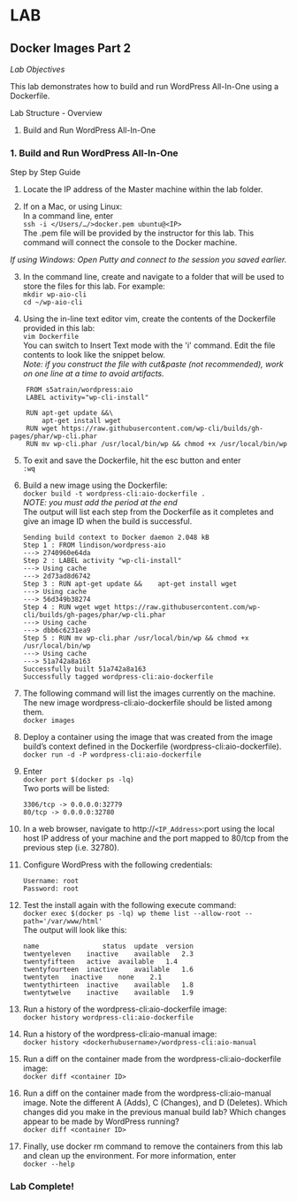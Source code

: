 # LAB
## Docker Images Part 2

*Lab Objectives*

This lab demonstrates how to build and run WordPress All-In-One using a Dockerfile.

Lab Structure - Overview
1.	Build and Run WordPress All-In-One
 

### 1. Build and Run WordPress All-In-One
Step by Step Guide
1.	Locate the IP address of the Master machine within the lab folder.

2.	If on a Mac, or using Linux:  
In a command line, enter  
    `ssh -i </Users/…/>docker.pem ubuntu@<IP>`  
The .pem file will be provided by the instructor for this lab. This command will connect the console to the Docker machine.

*If using Windows: Open Putty and connect to the session you saved earlier.*
 

3.	In the command line, create and navigate to a folder that will be used to store the files for this lab. For example:  
    `mkdir wp-aio-cli`  
    `cd ~/wp-aio-cli`

4.	Using the in-line text editor vim, create the contents of the Dockerfile provided in this lab:  
    `vim Dockerfile`  
You can switch to Insert Text mode with the 'i' command. Edit the file contents to look like the snippet below.  
*Note:  if you construct the file with cut&paste (not recommended), work on one line at a time to avoid artifacts.* 

```
    FROM s5atrain/wordpress:aio  
    LABEL activity="wp-cli-install"  
    
    RUN apt-get update &&\  
        apt-get install wget  
    RUN wget https://raw.githubusercontent.com/wp-cli/builds/gh-pages/phar/wp-cli.phar  
    RUN mv wp-cli.phar /usr/local/bin/wp && chmod +x /usr/local/bin/wp  
```

5.	To exit and save the Dockerfile, hit the esc button and enter  
    `:wq`

6.	Build a new image using the Dockerfile:  
    `docker build -t wordpress-cli:aio-dockerfile .`  
*NOTE: you must add the period at the end*  
The output will list each step from the Dockerfile as it completes and give an image ID when the build is successful.
    ```
    Sending build context to Docker daemon 2.048 kB
    Step 1 : FROM lindison/wordpress-aio
    ---> 2740960e64da
    Step 2 : LABEL activity "wp-cli-install"
    ---> Using cache
    ---> 2d73ad8d6742
    Step 3 : RUN apt-get update &&    apt-get install wget
    ---> Using cache
    ---> 56d349b38274
    Step 4 : RUN wget wget https://raw.githubusercontent.com/wp-cli/builds/gh-pages/phar/wp-cli.phar
    ---> Using cache
    ---> dbb6c6231ea9
    Step 5 : RUN mv wp-cli.phar /usr/local/bin/wp && chmod +x /usr/local/bin/wp
    ---> Using cache
    ---> 51a742a8a163
    Successfully built 51a742a8a163
    Successfully tagged wordpress-cli:aio-dockerfile
    ```

7.	The following command will list the images currently on the machine. The new image wordpress-cli:aio-dockerfile  should be listed among them.  
    `docker images`

8.	Deploy a container using the image that was created from the image build’s context defined in the Dockerfile (wordpress-cli:aio-dockerfile).  
    `docker run -d -P wordpress-cli:aio-dockerfile`

9.	Enter  
    `docker port $(docker ps -lq)`  
    Two ports will be listed:  
    ```
    3306/tcp -> 0.0.0.0:32779  
    80/tcp -> 0.0.0.0:32780  
    ```

10.	In a web browser, navigate to http://`<IP_Address>`:port using the local host IP address of your machine and the port mapped to 80/tcp from the previous step (i.e. 32780).

11.	Configure WordPress with the following credentials:

    `Username: root`  
    `Password: root`

12.	Test the install again with the following execute command:  
`docker exec $(docker ps -lq) wp theme list --allow-root --path='/var/www/html'`  
The output will look like this:
    ```
    name	            status	update	version
    twentyeleven	inactive	available	2.3
    twentyfifteen	active	available	1.4
    twentyfourteen	inactive	available	1.6
    twentyten	inactive	none	2.1
    twentythirteen	inactive	available	1.8
    twentytwelve	inactive	available	1.9
    ```

13. Run a history of the wordpress-cli:aio-dockerfile image:  
`docker history wordpress-cli:aio-dockerfile`

14.	Run a history of the wordpress-cli:aio-manual image:  
`docker history <dockerhubusername>/wordpress-cli:aio-manual`

15. Run a diff on the container made from the wordpress-cli:aio-dockerfile image:  
`docker diff <container ID>`

16.	Run a diff on the container made from the wordpress-cli:aio-manual image. Note the different A (Adds), C (Changes), and D (Deletes). Which changes did you make in the previous manual build lab? Which changes appear to be made by WordPress running?   
`docker diff <container ID>`

17.	Finally, use docker rm command to remove the containers from this lab and clean up the environment. For more information, enter  
`docker --help`

### Lab Complete!

<!-- 
LastTested: 2018-09-28
OS: Ubuntu 18.04
DockerVersion: 18.06.1-ce, build e68fc7a
-->

